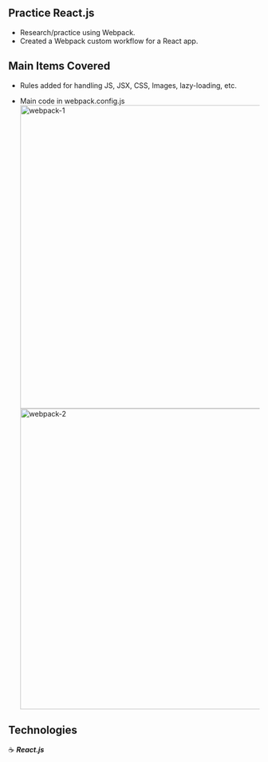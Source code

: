 ## Practice React.js

- Research/practice using Webpack.
- Created a Webpack custom workflow for a React app.

## Main Items Covered

- Rules added for handling JS, JSX, CSS, Images, lazy-loading, etc.

- Main code in webpack.config.js
  <img width="607" alt="webpack-1" src="https://user-images.githubusercontent.com/43181662/56521163-dd656980-650a-11e9-92fd-039f462e15fc.png">
  <img width="602" alt="webpack-2" src="https://user-images.githubusercontent.com/43181662/56521187-e2c2b400-650a-11e9-85cf-9d79bf5a1344.png">

## Technologies

:coffee: **_React.js_**
